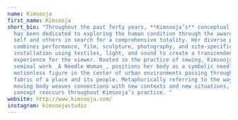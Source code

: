 ```yaml
---
name: Kimsooja
first_name: Kimsooja
short_bio: "Throughout the past forty years, **Kimsooja’s** conceptual practice
  has been dedicated to exploring the human condition through the awareness of
  self and others in search for a comprehensive totality. Her diverse practice
  combines performance, film, sculpture, photography, and site-specific
  installation using textiles, light, and sound to create a transcendent
  experience for the viewer. Rooted in the practice of sewing, Kimsooja's
  seminal work _A Needle Woman_, positions her body as a symbolic needle, a
  motionless figure in the center of urban environments passing through the
  fabric of a place and its people. Metaphorically referring to the way the
  moving body weaves connections with new contexts and new situations, this
  concept reoccurs throughout Kimsooja’s practice. "
website: http://www.kimsooja.com/
instagram: kimsoojastudio
---
```

